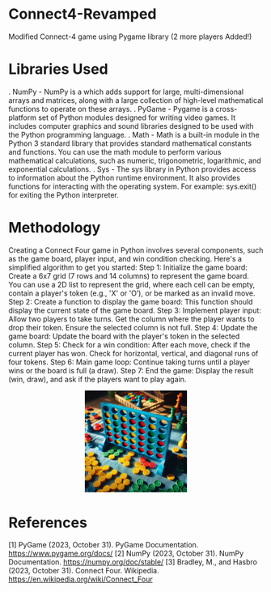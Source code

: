 # Connect4-Revamped
Modified Connect-4 game using Pygame library (2 more players Added!)

# Libraries Used
. NumPy - NumPy is a which adds support for large, multi-dimensional arrays and matrices, along with a large collection of high-level  mathematical functions to operate on these arrays.
. PyGame - Pygame is a cross-platform set of Python modules designed for writing video games. It includes computer graphics and sound libraries designed to be used with the Python programming language.
. Math - Math is a built-in module in the Python 3 standard library that provides standard mathematical constants and functions. You can use the math module to perform various mathematical calculations, such as numeric, trigonometric, logarithmic, and exponential calculations.
. Sys - The sys library in Python provides access to information about the Python runtime environment. It also provides functions for interacting with the operating system. For example: sys.exit() for exiting the Python interpreter.

# Methodology
Creating a Connect Four game in Python involves several components, such as the game board, player input, and win condition checking. Here's a simplified algorithm to get you started:
Step 1: Initialize the game board: Create a 6x7 grid (7 rows and 14 columns) to represent the game board. 
	You can use a 2D list to represent the grid, where each cell can be empty, contain a player's token (e.g., 'X' or 'O’), 	or be marked as an invalid move.
Step 2: Create a function to display the game board: This function should display the current state of the game board.
Step 3: Implement player input: Allow two players to take turns. Get the column where the player wants to drop their token. Ensure the selected column is not full.
Step 4: Update the game board: Update the board with the player's token in the selected column.
Step 5: Check for a win condition: After each move, check if the current player has won. Check for horizontal, vertical, and diagonal runs of four tokens.
Step 6: Main game loop: Continue taking turns until a player wins or the board is full (a draw).
Step 7: End the game: Display the result (win, draw), and ask if the players want to play again.

<p align="center">
  <img width="40%" src="Designer.png">
 </p>
 
# References
[1] PyGame (2023, October 31). PyGame Documentation. https://www.pygame.org/docs/
[2] NumPy (2023, October 31). NumPy Documentation. https://numpy.org/doc/stable/
[3] Bradley, M., and Hasbro (2023, October 31). Connect Four. Wikipedia. https://en.wikipedia.org/wiki/Connect_Four



